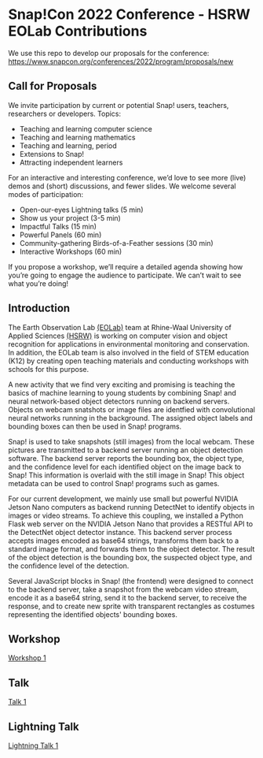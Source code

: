 # Snap!Con 2022 Conference - HSRW EOLab Contributions 

We use this repo to develop our proposals for the conference: https://www.snapcon.org/conferences/2022/program/proposals/new

## Call for Proposals
We invite participation by current or potential Snap! users, teachers, researchers or developers. Topics:

* Teaching and learning computer science
* Teaching and learning mathematics
* Teaching and learning, period
* Extensions to Snap!
* Attracting independent learners 

For an interactive and interesting conference, we’d love to see more (live) demos and (short) discussions, and fewer slides. We welcome several modes of participation:

* Open-our-eyes Lightning talks (5 min)
* Show us your project (3-5 min)
* Impactful Talks (15 min)
* Powerful Panels (60 min)
* Community-gathering Birds-of-a-Feather sessions (30 min)
* Interactive Workshops (60 min)

If you propose a workshop, we’ll require a detailed agenda showing how you’re going to engage the audience to participate. We can’t wait to see what you’re doing!

## Introduction

The Earth Observation Lab [(EOLab)](https://wiki.eolab.de/) team at Rhine-Waal University of Applied Sciences [(HSRW)](http://www.hsrw.eu) is working on computer vision and object recognition for applications in environmental monitoring and conservation. In addition, the EOLab team is also involved in the field of STEM education (K12) by creating open teaching materials and conducting workshops with schools for this purpose.  

A new activity that we find very exciting and promising is teaching the basics of machine learning to young students by combining Snap! and neural network-based object detectors running on backend servers. Objects on webcam snatshots or image files are identfied with convolutional neural networks running in the background. The assigned object labels and bounding boxes can then be used in Snap! programs.  

Snap! is used to take snapshots (still images) from the local webcam. These pictures are transmitted to a backend server running an object detection software. The backend server reports the bounding box, the object type, and the confidence level for each identified object on the image back to Snap! This information is overlaid with the still image in Snap! This object metadata can be used to control Snap! programs such as games. 

For our current development, we mainly use small but powerful NVIDIA Jetson Nano computers as backend running DetectNet to identify objects in images or video streams. 
To achieve this coupling, we installed a Python Flask web server on the NVIDIA Jetson Nano that provides a RESTful API to the DetectNet object detector instance. This backend server process accepts images encoded as base64 strings, transforms them back to a standard image format, and forwards them to the object detector. The result of the object detection is the bounding box, the suspected object type, and the confidence level of the detection.

Several JavaScript blocks in Snap! (the frontend) were designed to connect to the backend server, take a snapshot from the webcam video stream, encode it as a base64 string, send it to the backend server, to receive the response, and to create new sprite with transparent rectangles as costumes representing the identified objects' bounding boxes.   


## Workshop 

[Workshop 1](Workshop_1.md)

## Talk

[Talk 1](Talk_1.md)

## Lightning Talk

[Lightning Talk 1](Lightning_Talk_1.md)

